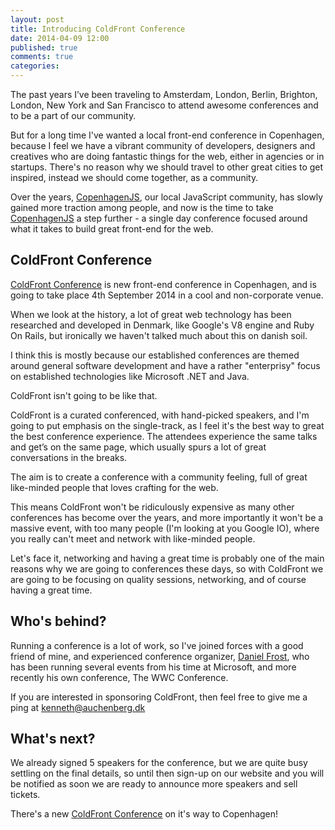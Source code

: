 ```yaml
---
layout: post
title: Introducing ColdFront Conference
date: 2014-04-09 12:00
published: true
comments: true
categories:
---
```


The past years I’ve been traveling to Amsterdam, London, Berlin, Brighton, London, New York and San Francisco to attend awesome conferences and to be a part of our community.

But for a long time I've wanted a local front-end conference in Copenhagen, because I feel we have a vibrant community of developers, designers and creatives who are doing fantastic things for the web, either in agencies or in startups. There's no reason why we should travel to other great cities to get inspired, instead we should come together, as a community.

Over the years, [CopenhagenJS](http://copenhagenjs.dk), our local JavaScript community, has slowly gained more traction among people, and now is the time to take [CopenhagenJS](http://copenhagenjs.dk) a step further - a single day conference focused around what it takes to build great front-end for the web.

## ColdFront Conference

[ColdFront Conference](http://coldfrontconf.com) is new front-end conference in Copenhagen, and is going to take place 4th September 2014 in a cool and non-corporate venue.

When we look at the history, a lot of great web technology has been researched and developed in Denmark, like Google's V8 engine and Ruby On Rails, but ironically we haven't talked much about this on danish soil. 

I think this is mostly because our established conferences are themed around general software development and have a rather "enterprisy" focus on established technologies like Microsoft .NET and Java.

ColdFront isn't going to be like that. 

ColdFront is a curated conferenced, with hand-picked speakers, and I'm going to put emphasis on the single-track, as I feel it's the best way to great the best conference experience. The attendees experience the same talks and get’s on the same page, which usually spurs a lot of great conversations in the breaks.

The aim is to create a conference with a community feeling, full of great like-minded people that loves crafting for the web. 

This means ColdFront won't be ridiculously expensive as many other conferences has become over the years, and more importantly it won't be a massive event, with too many people (I'm looking at you Google IO), where you really can't meet and network with like-minded people. 

Let's face it, networking and having a great time is probably one of the main reasons why we are going to conferences these days, so with ColdFront we are going to be focusing on quality sessions, networking, and of course having a great time.

## Who's behind?
Running a conference is a lot of work, so I've joined forces with a good friend of mine, and experienced conference organizer, [Daniel Frost](http://danielfrost.io), who has been running several events from his time at Microsoft, and more recently his own conference, The WWC Conference.

If you are interested in sponsoring ColdFront, then feel free to give me a ping at kenneth@auchenberg.dk

## What's next?
We already signed 5 speakers for the conference, but we are quite busy settling on the final details, so until then sign-up on our website and you will be notified as soon we are ready to announce more speakers and sell tickets.

There's a new [ColdFront Conference](http://coldfrontconf.com) on it's way to Copenhagen!

